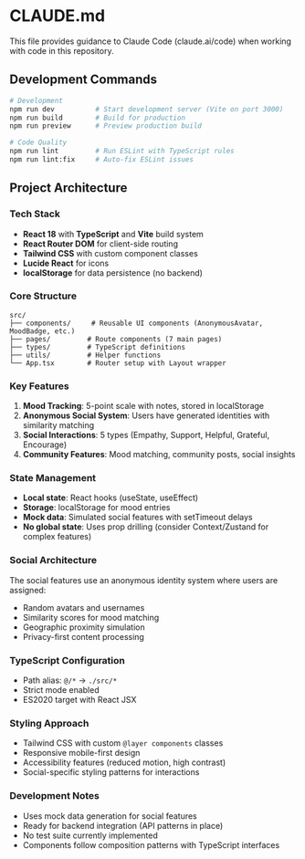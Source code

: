 # CLAUDE.md

This file provides guidance to Claude Code (claude.ai/code) when working with code in this repository.

## Development Commands

```bash
# Development
npm run dev          # Start development server (Vite on port 3000)
npm run build        # Build for production  
npm run preview      # Preview production build

# Code Quality
npm run lint         # Run ESLint with TypeScript rules
npm run lint:fix     # Auto-fix ESLint issues
```

## Project Architecture

### Tech Stack
- **React 18** with **TypeScript** and **Vite** build system
- **React Router DOM** for client-side routing
- **Tailwind CSS** with custom component classes
- **Lucide React** for icons
- **localStorage** for data persistence (no backend)

### Core Structure
```
src/
├── components/     # Reusable UI components (AnonymousAvatar, MoodBadge, etc.)
├── pages/         # Route components (7 main pages)
├── types/         # TypeScript definitions
├── utils/         # Helper functions
└── App.tsx        # Router setup with Layout wrapper
```

### Key Features
1. **Mood Tracking**: 5-point scale with notes, stored in localStorage
2. **Anonymous Social System**: Users have generated identities with similarity matching
3. **Social Interactions**: 5 types (Empathy, Support, Helpful, Grateful, Encourage)
4. **Community Features**: Mood matching, community posts, social insights

### State Management
- **Local state**: React hooks (useState, useEffect)
- **Storage**: localStorage for mood entries
- **Mock data**: Simulated social features with setTimeout delays
- **No global state**: Uses prop drilling (consider Context/Zustand for complex features)

### Social Architecture
The social features use an anonymous identity system where users are assigned:
- Random avatars and usernames
- Similarity scores for mood matching
- Geographic proximity simulation
- Privacy-first content processing

### TypeScript Configuration
- Path alias: `@/*` → `./src/*` 
- Strict mode enabled
- ES2020 target with React JSX

### Styling Approach
- Tailwind CSS with custom `@layer components` classes
- Responsive mobile-first design
- Accessibility features (reduced motion, high contrast)
- Social-specific styling patterns for interactions

### Development Notes
- Uses mock data generation for social features
- Ready for backend integration (API patterns in place)
- No test suite currently implemented
- Components follow composition patterns with TypeScript interfaces